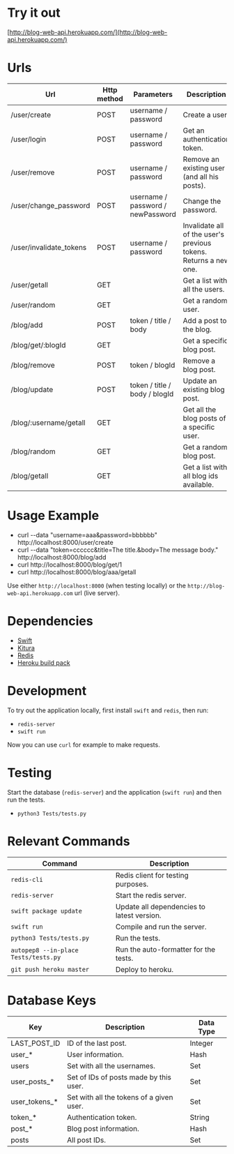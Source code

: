 # Try it out #

[http://blog-web-api.herokuapp.com/](http://blog-web-api.herokuapp.com/)


# Urls #

| Url | Http method | Parameters | Description |
|-----|-------------|------------|-------------|
| /user/create | POST | username / password | Create a user. |
| /user/login | POST | username / password | Get an authentication token. |
| /user/remove | POST | username / password | Remove an existing user (and all his posts). |
| /user/change_password | POST | username / password / newPassword | Change the password. |
| /user/invalidate_tokens | POST | username / password | Invalidate all of the user's previous tokens. Returns a new one. |
| /user/getall | GET | | Get a list with all the users. |
| /user/random | GET | | Get a random user. |
| /blog/add | POST | token / title / body | Add a post to the blog. |
| /blog/get/:blogId | GET |  | Get a specific blog post. |
| /blog/remove | POST | token / blogId | Remove a blog post. |
| /blog/update | POST | token / title / body / blogId | Update an existing blog post. |
| /blog/:username/getall | GET | | Get all the blog posts of a specific user. |
| /blog/random | GET | | Get a random blog post. |
| /blog/getall | GET | | Get a list with all blog ids available. |


# Usage Example #

- curl --data "username=aaa&password=bbbbbb" http://localhost:8000/user/create
- curl --data "token=cccccc&title=The title.&body=The message body." http://localhost:8000/blog/add
- curl http://localhost:8000/blog/get/1
- curl http://localhost:8000/blog/aaa/getall


Use either `http://localhost:8000` (when testing locally) or the `http://blog-web-api.herokuapp.com` url (live server).


# Dependencies #

- [Swift](https://swift.org/)
- [Kitura](http://www.kitura.io/)
- [Redis](https://redis.io/)
- [Heroku build pack](https://github.com/kylef/heroku-buildpack-swift)


# Development #

To try out the application locally, first install `swift` and `redis`, then run:

- `redis-server`
- `swift run`

Now you can use `curl` for example to make requests.


# Testing #

Start the database (`redis-server`) and the application (`swift run`) and then run the tests.

- `python3 Tests/tests.py`


# Relevant Commands #

| Command | Description |
|---------|-------------|
| `redis-cli` | Redis client for testing purposes. |
| `redis-server` | Start the redis server. |
| `swift package update` | Update all dependencies to latest version. |
| `swift run` | Compile and run the server. |
| `python3 Tests/tests.py` | Run the tests. |
| `autopep8 --in-place Tests/tests.py` | Run the auto-formatter for the tests. |
| `git push heroku master` | Deploy to heroku. |


# Database Keys #

| Key | Description | Data Type |
| ----|-------------|-----------|
| LAST_POST_ID | ID of the last post. | Integer |
| user_* | User information. | Hash |
| users | Set with all the usernames. | Set |
| user_posts_* | Set of IDs of posts made by this user. | Set |
| user_tokens_* | Set with all the tokens of a given user. | Set |
| token_* | Authentication token. | String |
| post_* | Blog post information. | Hash |
| posts | All post IDs. | Set |